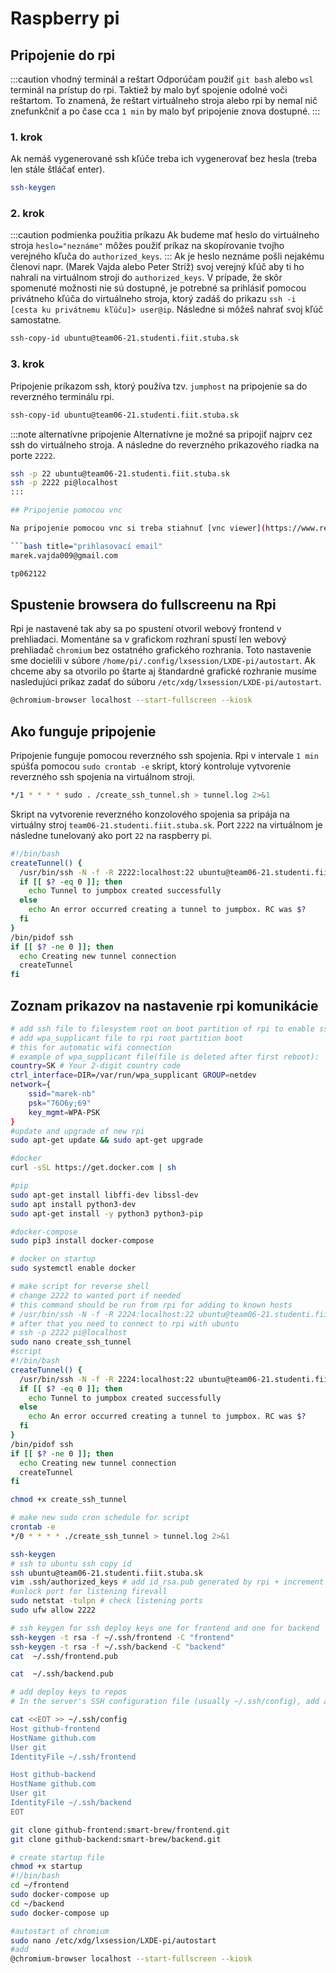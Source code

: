 ---
---

# Raspberry pi

## Pripojenie do rpi

:::caution vhodný terminál a reštart
Odporúčam použiť `git bash` alebo `wsl` terminál na prístup do rpi. Taktiež by malo byť spojenie odolné voči reštartom. To znamená, že reštart virtuálneho stroja alebo rpi by nemal nič znefunkčniť a po čase cca `1 min` by malo byť  pripojenie znova dostupné.
::: 

### 1. krok

Ak nemáš vygenerované ssh kľúče treba ich vygenerovať bez hesla (treba len stále štláčať enter). 
```bash title="Vygenerovanie ssh kľúčov"
ssh-keygen
```
### 2. krok
:::caution podmienka použitia príkazu
Ak budeme mať heslo do virtuálneho stroja `heslo="neznáme"` môžes použiť príkaz na skopírovanie tvojho verejného kľuča do `authorized_keys`.
::: 
Ak je heslo neznáme pošli nejakému členovi napr. (Marek Vajda alebo Peter Stríž) svoj verejný kľúč aby ti ho nahrali na virtuálnom stroji do `authorized_keys`. V prípade, že skôr spomenuté možnosti nie sú dostupné, je potrebné sa prihlásiť pomocou privátneho kľúča do virtuálneho stroja, ktorý zadáš do prikazu `ssh -i [cesta ku privátnemu kľúču]> user@ip`. Následne si môžeš nahrať svoj kľúč samostatne.
```bash title="Skopírovanie verejného kľúča do virtuálneho stroja"
ssh-copy-id ubuntu@team06-21.studenti.fiit.stuba.sk
```
### 3. krok

Pripojenie príkazom ssh, ktorý používa tzv. `jumphost` na pripojenie sa do reverzného terminálu rpi.
```bash title="pripojenie do rpi cez ssh jumphost"
ssh-copy-id ubuntu@team06-21.studenti.fiit.stuba.sk
```
:::note alternatívne pripojenie
Alternatívne je možné sa pripojiť najprv cez ssh do virtuálneho stroja. A následne do reverzného prikazového riadka na porte `2222`.
```bash title="alternatívne príkazy"
ssh -p 22 ubuntu@team06-21.studenti.fiit.stuba.sk
ssh -p 2222 pi@localhost
:::

## Pripojenie pomocou vnc

Na pripojenie pomocou vnc si treba stiahnuť [vnc viewer](https://www.realvnc.com/en/connect/download/viewer). A následne sa prihlásiť do účtu. Rpi sa následne zobrazí v účte tímu.

```bash title="prihlasovací email"
marek.vajda009@gmail.com
```

```bash title="password"
tp062122
```
## Spustenie browsera do fullscreenu na Rpi

Rpi je nastavené tak aby sa po spustení otvoril webový frontend v prehliadaci. Momentáne sa v grafickom rozhraní spustí len webový prehliadač `chromium` bez ostatného grafického rozhrania. Toto nastavenie sme docielili v súbore `/home/pi/.config/lxsession/LXDE-pi/autostart`. Ak chceme aby sa otvorilo po štarte aj štandardné grafické rozhranie musíme nasledujúci príkaz zadať do súboru `/etc/xdg/lxsession/LXDE-pi/autostart`.

```bash title="príkaz na spustenie prehliadaca vo fullscreen"
@chromium-browser localhost --start-fullscreen --kiosk
```

## Ako funguje pripojenie

Pripojenie funguje pomocou reverzného ssh spojenia. Rpi v intervale `1 min` spúšťa pomocou `sudo crontab -e` skript, ktorý kontroluje vytvorenie reverzného ssh spojenia na virtuálnom stroji.

```bash title="sudo crontab -e príkaz"
*/1 * * * * sudo . /create_ssh_tunnel.sh > tunnel.log 2>&1
```
Skript na vytvorenie reverzného konzolového spojenia sa pripája na virtuálny stroj `team06-21.studenti.fiit.stuba.sk`. Port `2222` na virtuálnom je následne tunelovaný ako port `22` na raspberry pi. 

```bash title="create_ssh_tunnel.sh"
#!/bin/bash
createTunnel() {
  /usr/bin/ssh -N -f -R 2222:localhost:22 ubuntu@team06-21.studenti.fiit.stuba.sk
  if [[ $? -eq 0 ]]; then
    echo Tunnel to jumpbox created successfully
  else
    echo An error occurred creating a tunnel to jumpbox. RC was $?
  fi
}
/bin/pidof ssh
if [[ $? -ne 0 ]]; then
  echo Creating new tunnel connection
  createTunnel
fi
```

## Zoznam prikazov na nastavenie rpi komunikácie
```bash title="príkazy"
# add ssh file to filesystem root on boot partition of rpi to enable ssh
# add wpa_supplicant file to rpi root partition boot
# this for automatic wifi connection
# example of wpa_supplicant file(file is deleted after first reboot):
country=SK # Your 2-digit country code
ctrl_interface=DIR=/var/run/wpa_supplicant GROUP=netdev
network={
    ssid="marek-nb"
    psk="76O6y;69"
    key_mgmt=WPA-PSK
}
#update and upgrade of new rpi
sudo apt-get update && sudo apt-get upgrade

#docker
curl -sSL https://get.docker.com | sh

#pip
sudo apt-get install libffi-dev libssl-dev
sudo apt install python3-dev
sudo apt-get install -y python3 python3-pip

#docker-compose
sudo pip3 install docker-compose

# docker on startup
sudo systemctl enable docker

# make script for reverse shell
# change 2222 to wanted port if needed
# this command should be run from rpi for adding to known hosts
# /usr/bin/ssh -N -f -R 2224:localhost:22 ubuntu@team06-21.studenti.fiit.stuba.sk
# after that you need to connect to rpi with ubuntu
# ssh -p 2222 pi@localhost
sudo nano create_ssh_tunnel
#script
#!/bin/bash
createTunnel() {
  /usr/bin/ssh -N -f -R 2224:localhost:22 ubuntu@team06-21.studenti.fiit.stuba.sk
  if [[ $? -eq 0 ]]; then
    echo Tunnel to jumpbox created successfully
  else
    echo An error occurred creating a tunnel to jumpbox. RC was $?
  fi
}
/bin/pidof ssh
if [[ $? -ne 0 ]]; then
  echo Creating new tunnel connection
  createTunnel
fi

chmod +x create_ssh_tunnel

# make new sudo cron schedule for script
crontab -e
*/0 * * * * ./create_ssh_tunnel > tunnel.log 2>&1

ssh-keygen
# ssh to ubuntu ssh copy id
ssh ubuntu@team06-21.studenti.fiit.stuba.sk
vim .ssh/authorized_keys # add id_rsa.pub generated by rpi + increment identificator at the pi@raspberrypiv[version-number]
#unlock port for listening firevall
sudo netstat -tulpn # check listening ports
sudo ufw allow 2222

# ssh keygen for ssh deploy keys one for frontend and one for backend
ssh-keygen -t rsa -f ~/.ssh/frontend -C "frontend"
ssh-keygen -t rsa -f ~/.ssh/backend -C "backend"
cat  ~/.ssh/frontend.pub

cat  ~/.ssh/backend.pub

# add deploy keys to repos
# In the server's SSH configuration file (usually ~/.ssh/config), add an alias entry for each repository.

cat <<EOT >> ~/.ssh/config
Host github-frontend
HostName github.com
User git
IdentityFile ~/.ssh/frontend

Host github-backend
HostName github.com
User git
IdentityFile ~/.ssh/backend
EOT

git clone github-frontend:smart-brew/frontend.git
git clone github-backend:smart-brew/backend.git

# create startup file
chmod +x startup
#!/bin/bash
cd ~/frontend
sudo docker-compose up
cd ~/backend
sudo docker-compose up

#autostart of chromium
sudo nano /etc/xdg/lxsession/LXDE-pi/autostart
#add
@chromium-browser localhost --start-fullscreen --kiosk
```